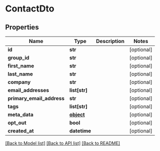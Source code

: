 # ContactDto

## Properties
Name | Type | Description | Notes
------------ | ------------- | ------------- | -------------
**id** | **str** |  | [optional] 
**group_id** | **str** |  | [optional] 
**first_name** | **str** |  | [optional] 
**last_name** | **str** |  | [optional] 
**company** | **str** |  | [optional] 
**email_addresses** | **list[str]** |  | [optional] 
**primary_email_address** | **str** |  | [optional] 
**tags** | **list[str]** |  | [optional] 
**meta_data** | [**object**]() |  | [optional] 
**opt_out** | **bool** |  | [optional] 
**created_at** | **datetime** |  | [optional] 

[[Back to Model list]](../README#documentation-for-models) [[Back to API list]](../README#documentation-for-api-endpoints) [[Back to README]](../README)


